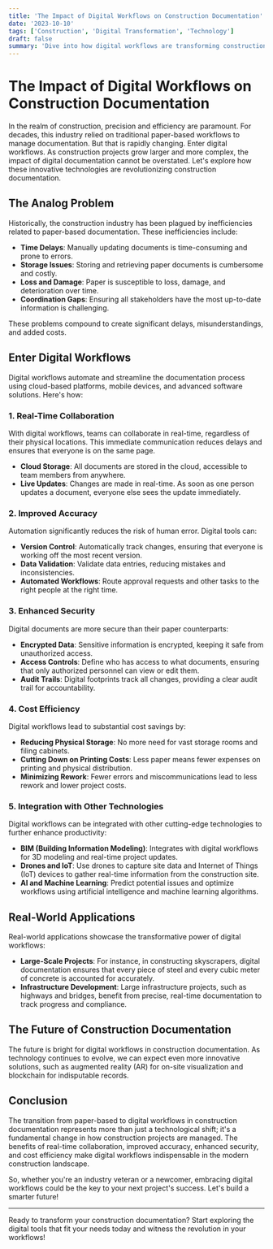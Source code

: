 ```yaml
---
title: 'The Impact of Digital Workflows on Construction Documentation'
date: '2023-10-10'
tags: ['Construction', 'Digital Transformation', 'Technology']
draft: false
summary: 'Dive into how digital workflows are transforming construction documentation, making it faster, more reliable, and cost-efficient.'
---
```


# The Impact of Digital Workflows on Construction Documentation

In the realm of construction, precision and efficiency are paramount. For decades, this industry relied on traditional paper-based workflows to manage documentation. But that is rapidly changing. Enter digital workflows. As construction projects grow larger and more complex, the impact of digital documentation cannot be overstated. Let's explore how these innovative technologies are revolutionizing construction documentation.

## The Analog Problem

Historically, the construction industry has been plagued by inefficiencies related to paper-based documentation. These inefficiencies include:

- **Time Delays**: Manually updating documents is time-consuming and prone to errors.
- **Storage Issues**: Storing and retrieving paper documents is cumbersome and costly.
- **Loss and Damage**: Paper is susceptible to loss, damage, and deterioration over time.
- **Coordination Gaps**: Ensuring all stakeholders have the most up-to-date information is challenging.

These problems compound to create significant delays, misunderstandings, and added costs.

## Enter Digital Workflows

Digital workflows automate and streamline the documentation process using cloud-based platforms, mobile devices, and advanced software solutions. Here's how:

### 1. **Real-Time Collaboration**

With digital workflows, teams can collaborate in real-time, regardless of their physical locations. This immediate communication reduces delays and ensures that everyone is on the same page.

- **Cloud Storage**: All documents are stored in the cloud, accessible to team members from anywhere.
- **Live Updates**: Changes are made in real-time. As soon as one person updates a document, everyone else sees the update immediately.

### 2. **Improved Accuracy**

Automation significantly reduces the risk of human error. Digital tools can:

- **Version Control**: Automatically track changes, ensuring that everyone is working off the most recent version.
- **Data Validation**: Validate data entries, reducing mistakes and inconsistencies.
- **Automated Workflows**: Route approval requests and other tasks to the right people at the right time.

### 3. **Enhanced Security**

Digital documents are more secure than their paper counterparts:

- **Encrypted Data**: Sensitive information is encrypted, keeping it safe from unauthorized access.
- **Access Controls**: Define who has access to what documents, ensuring that only authorized personnel can view or edit them.
- **Audit Trails**: Digital footprints track all changes, providing a clear audit trail for accountability.

### 4. **Cost Efficiency**

Digital workflows lead to substantial cost savings by:

- **Reducing Physical Storage**: No more need for vast storage rooms and filing cabinets.
- **Cutting Down on Printing Costs**: Less paper means fewer expenses on printing and physical distribution.
- **Minimizing Rework**: Fewer errors and miscommunications lead to less rework and lower project costs.

### 5. **Integration with Other Technologies**

Digital workflows can be integrated with other cutting-edge technologies to further enhance productivity:

- **BIM (Building Information Modeling)**: Integrates with digital workflows for 3D modeling and real-time project updates.
- **Drones and IoT**: Use drones to capture site data and Internet of Things (IoT) devices to gather real-time information from the construction site.
- **AI and Machine Learning**: Predict potential issues and optimize workflows using artificial intelligence and machine learning algorithms.

## Real-World Applications

Real-world applications showcase the transformative power of digital workflows:

- **Large-Scale Projects**: For instance, in constructing skyscrapers, digital documentation ensures that every piece of steel and every cubic meter of concrete is accounted for accurately.
- **Infrastructure Development**: Large infrastructure projects, such as highways and bridges, benefit from precise, real-time documentation to track progress and compliance.

## The Future of Construction Documentation

The future is bright for digital workflows in construction documentation. As technology continues to evolve, we can expect even more innovative solutions, such as augmented reality (AR) for on-site visualization and blockchain for indisputable records.

## Conclusion

The transition from paper-based to digital workflows in construction documentation represents more than just a technological shift; it's a fundamental change in how construction projects are managed. The benefits of real-time collaboration, improved accuracy, enhanced security, and cost efficiency make digital workflows indispensable in the modern construction landscape.

So, whether you're an industry veteran or a newcomer, embracing digital workflows could be the key to your next project's success. Let's build a smarter future!

---

Ready to transform your construction documentation? Start exploring the digital tools that fit your needs today and witness the revolution in your workflows!